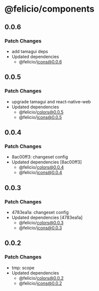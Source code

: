 # @felicio/components

## 0.0.6

### Patch Changes

- add tamagui deps
- Updated dependencies
  - @felicio/icons@0.0.6

## 0.0.5

### Patch Changes

- upgrade tamagui and react-native-web
- Updated dependencies
  - @felicio/colors@0.0.5
  - @felicio/icons@0.0.5

## 0.0.4

### Patch Changes

- 8ac00ff3: changeset config
- Updated dependencies [8ac00ff3]
  - @felicio/colors@0.0.4
  - @felicio/icons@0.0.4

## 0.0.3

### Patch Changes

- 4783ea1a: changeset config
- Updated dependencies [4783ea1a]
  - @felicio/colors@0.0.3
  - @felicio/icons@0.0.3

## 0.0.2

### Patch Changes

- tmp: scope
- Updated dependencies
  - @felicio/colors@0.0.2
  - @felicio/icons@0.0.2
